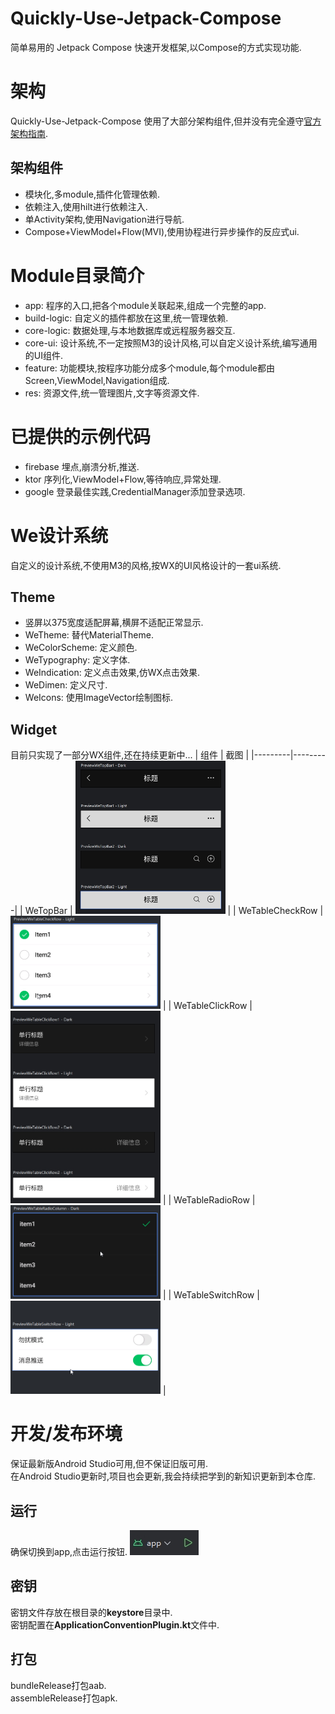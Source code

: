# Quickly-Use-Jetpack-Compose
简单易用的 Jetpack Compose 快速开发框架,以Compose的方式实现功能.

# 架构
Quickly-Use-Jetpack-Compose 使用了大部分架构组件,但并没有完全遵守[官方架构指南](https://developer.android.com/topic/architecture?hl=zh-cn).
## 架构组件
+ 模块化,多module,插件化管理依赖.
+ 依赖注入,使用hilt进行依赖注入.
+ 单Activity架构,使用Navigation进行导航.
+ Compose+ViewModel+Flow(MVI),使用协程进行异步操作的反应式ui.

# Module目录简介
+ app: 程序的入口,把各个module关联起来,组成一个完整的app.
+ build-logic: 自定义的插件都放在这里,统一管理依赖.
+ core-logic: 数据处理,与本地数据库或远程服务器交互.
+ core-ui: 设计系统,不一定按照M3的设计风格,可以自定义设计系统,编写通用的UI组件.
+ feature: 功能模块,按程序功能分成多个module,每个module都由Screen,ViewModel,Navigation组成.
+ res: 资源文件,统一管理图片,文字等资源文件.

# 已提供的示例代码
+ firebase 埋点,崩溃分析,推送.
+ ktor 序列化,ViewModel+Flow,等待响应,异常处理.
+ google 登录最佳实践,CredentialManager添加登录选项.

# We设计系统
自定义的设计系统,不使用M3的风格,按WX的UI风格设计的一套ui系统.
## Theme
+ 竖屏以375宽度适配屏幕,横屏不适配正常显示.
+ WeTheme: 替代MaterialTheme.
+ WeColorScheme: 定义颜色.
+ WeTypography: 定义字体.
+ WeIndication: 定义点击效果,仿WX点击效果.
+ WeDimen: 定义尺寸.
+ WeIcons: 使用ImageVector绘制图标.

## Widget
目前只实现了一部分WX组件,还在持续更新中...
| 组件 | 截图 |
|---------|---------|
| WeTopBar | <img src="docs/images/WeTopBar.png" width="240"></img> | 
| WeTableCheckRow | <img src="docs/images/WeTableCheckRow.gif" width="240"></img> |
| WeTableClickRow | <img src="docs/images/WeTableClickRow.png" width="240"></img> |
| WeTableRadioRow | <img src="docs/images/WeTableRadioRow.gif" width="240"></img> |
| WeTableSwitchRow | <img src="docs/images/WeTableSwitchRow.gif" width="240"></img> |

# 开发/发布环境
保证最新版Android Studio可用,但不保证旧版可用.
<br/>在Android Studio更新时,项目也会更新,我会持续把学到的新知识更新到本仓库.
## 运行
确保切换到app,点击运行按钮.
![Run App](docs/images/RunApp.png)
## 密钥
密钥文件存放在根目录的**keystore**目录中.
<br/>密钥配置在**ApplicationConventionPlugin.kt**文件中.
## 打包
bundleRelease打包aab.
<br/>assembleRelease打包apk.